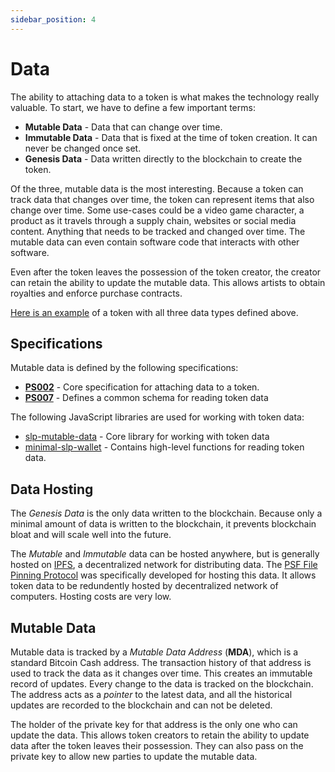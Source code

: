 ```yaml
---
sidebar_position: 4
---
```


# Data

The ability to attaching data to a token is what makes the technology really valuable. To start, we have to define a few important terms:

- **Mutable Data** - Data that can change over time.
- **Immutable Data** - Data that is fixed at the time of token creation. It can never be changed once set.
- **Genesis Data** - Data written directly to the blockchain to create the token.

Of the three, mutable data is the most interesting. Because a token can track data that changes over time, the token can represent items that also change over time. Some use-cases could be a video game character, a product as it travels through a supply chain, websites or social media content. Anything that needs to be tracked and changed over time. The mutable data can even contain software code that interacts with other software.

Even after the token leaves the possession of the token creator, the creator can retain the ability to update the mutable data. This allows artists to obtain royalties and enforce purchase contracts.

[Here is an example](https://slp-token.fullstack.cash/?tokenid=c9a6ed5c0cdef4f1ea8b71442fb75645cec3078e740db555320a16d5bbe94d74) of a token with all three data types defined above.

## Specifications

Mutable data is defined by the following specifications:

- **[PS002](https://github.com/Permissionless-Software-Foundation/specifications/blob/master/ps002-slp-mutable-data.md)** - Core specification for attaching data to a token.
- **[PS007](https://github.com/Permissionless-Software-Foundation/specifications/blob/master/ps007-token-data-schema.md)** - Defines a common schema for reading token data

The following JavaScript libraries are used for working with token data:

- [slp-mutable-data](https://www.npmjs.com/package/slp-mutable-data) - Core library for working with token data
- [minimal-slp-wallet](https://www.npmjs.com/package/minimal-slp-wallet) - Contains high-level functions for reading token data.

## Data Hosting

The *Genesis Data* is the only data written to the blockchain. Because only a minimal amount of data is written to the blockchain, it prevents blockchain bloat and will scale well into the future.

The *Mutable* and *Immutable* data can be hosted anywhere, but is generally hosted on [IPFS](https://ipfs.io), a decentralized network for distributing data. The [PSF File Pinning Protocol](https://psffpp.com/docs/intro/) was specifically developed for hosting this data. It allows token data to be redundently hosted by decentralized network of computers. Hosting costs are very low.

## Mutable Data

Mutable data is tracked by a *Mutable Data Address* (**MDA**), which is a standard Bitcoin Cash address. The transaction history of that address is used to track the data as it changes over time. This creates an immutable record of updates. Every change to the data is tracked on the blockchain. The address acts as a *pointer* to the latest data, and all the historical updates are recorded to the blockchain and can not be deleted.

The holder of the private key for that address is the only one who can update the data. This allows token creators to retain the ability to update data after the token leaves their possession. They can also pass on the private key to allow new parties to update the mutable data.